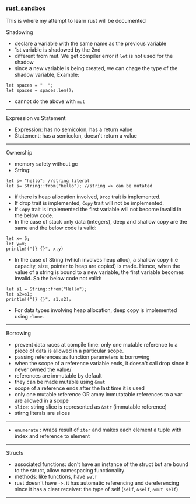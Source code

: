 ### rust_sandbox
This is where my attempt to learn rust will be documented

Shadowing
- declare a variable with the same name as the previous variable
- 1st variable is shadowed by the 2nd
- different from mut. We get compiler error if `let` is not used for the shadow
- since a new variable is being created, we can chage the type of the shadow variable, Example:

```
let spaces = "  ";
let spaces = spaces.lem();  
```
-  cannot do the above with `mut`
---
Expression vs Statement
- Expression: has no semicolon, has a return value
- Statement: has a semicolon, doesn't return a value
---
Ownership
- memory safety without gc
- String:

```
let s= "hello"; //string literal
let s= String::from("hello"); //string => can be mutated
```
- if there is heap allocation involved, `Drop` trait is implemented. 
- If drop trait is implemented, `Copy` trait will not be implemented.
- If `Copy` trait is implemented the first variable will not become invalid in the below code.
- In the case of stack only data (integers), deep and shallow copy are the same and the below code is valid:

```
let x= 5;
let y=x;
println!("{} {}", x,y)
```
- In the case of String (which involves heap alloc), a shallow copy (i.e capacity, size, pointer to heap are copied) is made. Hence, when the value of a string is bound to a new variable, the first variable becomes invalid. So the below code not valid:

```
let s1 = String::from("Hello");
let s2=s1;
println!("{} {}", s1,s2);
```
- For data types involving heap allocation, deep copy is implemented using `clone`.

---

Borrowing
- prevent data races at compile time: only one mutable reference to a piece of data is allowed in a particular scope.
- passing references as function parameters is borrowing
- when the scope of a reference variable ends, it doesn't call drop since it never owned the value/
- references are immutable by default
- they can be made mutable using `&mut`
- scope of a reference ends after the last time it is used
- only one mutable reference OR amny immutatable references to a var are allowed in a scope
- `slice`: string slice is represented as `&str` (immutable reference)
- stirng literals are slices 


---

- `enumerate` : wraps result of `iter` and makes each element a tuple with index and reference to element

---

Structs
- associated functions: don't have an instance of the struct but are bound to the struct, allow namespacing functionality
- methods: like functions, have `self`
- rust doesn't have `->`. it has automatic referencing and dereferencing since it has a clear receiver: the type of self (`self`, `&self`, `&mut self`)

---



